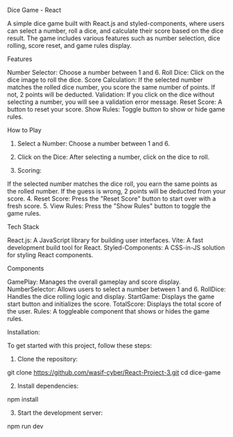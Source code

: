 Dice Game - React

A simple dice game built with React.js and styled-components, where users can select a number, roll a dice, and calculate their score based on the dice result. The game includes various features such as number selection, dice rolling, score reset, and game rules display.

Features

Number Selector: Choose a number between 1 and 6.
Roll Dice: Click on the dice image to roll the dice.
Score Calculation: If the selected number matches the rolled dice number, you score the same number of points. If not, 2 points will be deducted.
Validation: If you click on the dice without selecting a number, you will see a validation error message.
Reset Score: A button to reset your score.
Show Rules: Toggle button to show or hide game rules.

How to Play

1. Select a Number: Choose a number between 1 and 6.
2. Click on the Dice: After selecting a number, click on the dice to roll.

3. Scoring:

If the selected number matches the dice roll, you earn the same points as the rolled number.
If the guess is wrong, 2 points will be deducted from your score.
4. Reset Score: Press the "Reset Score" button to start over with a fresh score.
5. View Rules: Press the "Show Rules" button to toggle the game rules.

Tech Stack

React.js: A JavaScript library for building user interfaces.
Vite: A fast development build tool for React.
Styled-Components: A CSS-in-JS solution for styling React components.

Components

GamePlay: Manages the overall gameplay and score display.
NumberSelector: Allows users to select a number between 1 and 6.
RollDice: Handles the dice rolling logic and display.
StartGame: Displays the game start button and initializes the score.
TotalScore: Displays the total score of the user.
Rules: A toggleable component that shows or hides the game rules.


Installation:

To get started with this project, follow these steps:

1. Clone the repository:

git clone https://github.com/wasif-cyber/React-Project-3.git
cd dice-game

2. Install dependencies:

npm install

3. Start the development server:

npm run dev